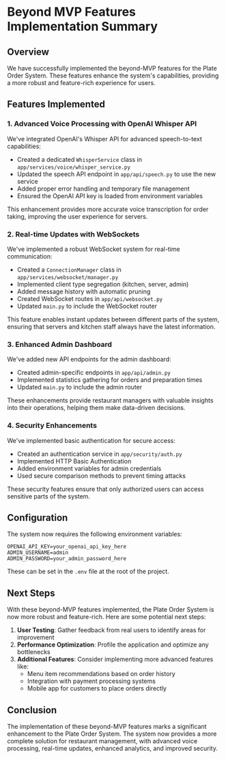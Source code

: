 # Beyond MVP Features Implementation Summary

## Overview

We have successfully implemented the beyond-MVP features for the Plate Order System. These features enhance the system's capabilities, providing a more robust and feature-rich experience for users.

## Features Implemented

### 1. Advanced Voice Processing with OpenAI Whisper API

We've integrated OpenAI's Whisper API for advanced speech-to-text capabilities:

- Created a dedicated `WhisperService` class in `app/services/voice/whisper_service.py`
- Updated the speech API endpoint in `app/api/speech.py` to use the new service
- Added proper error handling and temporary file management
- Ensured the OpenAI API key is loaded from environment variables

This enhancement provides more accurate voice transcription for order taking, improving the user experience for servers.

### 2. Real-time Updates with WebSockets

We've implemented a robust WebSocket system for real-time communication:

- Created a `ConnectionManager` class in `app/services/websocket/manager.py`
- Implemented client type segregation (kitchen, server, admin)
- Added message history with automatic pruning
- Created WebSocket routes in `app/api/websocket.py`
- Updated `main.py` to include the WebSocket router

This feature enables instant updates between different parts of the system, ensuring that servers and kitchen staff always have the latest information.

### 3. Enhanced Admin Dashboard

We've added new API endpoints for the admin dashboard:

- Created admin-specific endpoints in `app/api/admin.py`
- Implemented statistics gathering for orders and preparation times
- Updated `main.py` to include the admin router

These enhancements provide restaurant managers with valuable insights into their operations, helping them make data-driven decisions.

### 4. Security Enhancements

We've implemented basic authentication for secure access:

- Created an authentication service in `app/security/auth.py`
- Implemented HTTP Basic Authentication
- Added environment variables for admin credentials
- Used secure comparison methods to prevent timing attacks

These security features ensure that only authorized users can access sensitive parts of the system.

## Configuration

The system now requires the following environment variables:

```
OPENAI_API_KEY=your_openai_api_key_here
ADMIN_USERNAME=admin
ADMIN_PASSWORD=your_admin_password_here
```

These can be set in the `.env` file at the root of the project.

## Next Steps

With these beyond-MVP features implemented, the Plate Order System is now more robust and feature-rich. Here are some potential next steps:

1. **User Testing**: Gather feedback from real users to identify areas for improvement
2. **Performance Optimization**: Profile the application and optimize any bottlenecks
3. **Additional Features**: Consider implementing more advanced features like:
   - Menu item recommendations based on order history
   - Integration with payment processing systems
   - Mobile app for customers to place orders directly

## Conclusion

The implementation of these beyond-MVP features marks a significant enhancement to the Plate Order System. The system now provides a more complete solution for restaurant management, with advanced voice processing, real-time updates, enhanced analytics, and improved security.